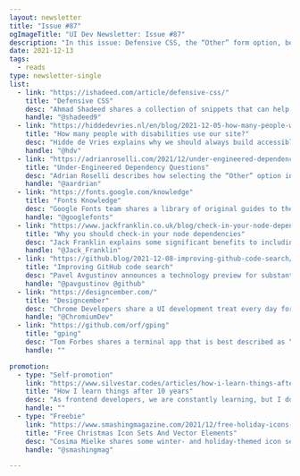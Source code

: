 ```yaml
---
layout: newsletter
title: "Issue #87"
ogImageTitle: "UI Dev Newsletter: Issue #87"
description: "In this issue: Defensive CSS, the “Other” form option, better ping app, and more."
date: 2021-12-13
tags:
  - reads
type: newsletter-single
list:
  - link: "https://ishadeed.com/article/defensive-css/"
    title: "Defensive CSS"
    desc: "Ahmad Shadeed shares a collection of snippets that can help you write CSS that is protected, which will lead to fewer issues in the future."
    handle: "@shadeed9"
  - link: "https://hiddedevries.nl/en/blog/2021-12-05-how-many-people-with-disabilities-use-our-site"
    title: "How many people with disabilities use our site?"
    desc: "Hidde de Vries explains why we should always build accessible sites, no matter how many people with disabilities use them."
    handle: "@hdv"
  - link: "https://adrianroselli.com/2021/12/under-engineered-dependency-questions.html"
    title: "Under-Engineered Dependency Questions"
    desc: "Adrian Roselli describes how selecting the “Other” option in forms could be handled with only HTML and CSS in an accessible way."
    handle: "@aardrian"
  - link: "https://fonts.google.com/knowledge"
    title: "Fonts Knowledge"
    desc: "Google Fonts team shares a library of original guides to the world of typography produced in collaboration with typographic experts from around the world."
    handle: "@googlefonts"
  - link: "https://www.jackfranklin.co.uk/blog/check-in-your-node-dependencies/"
    title: "Why you should check-in your node dependencies"
    desc: "Jack Franklin explains some significant benefits to including the node_modules folder in the repository."
    handle: "@Jack_Franklin"
  - link: "https://github.blog/2021-12-08-improving-github-code-search/"
    title: "Improving GitHub code search"
    desc: "Pavel Avgustinov announces a technology preview for substantial improvements to searching code on GitHub."
    handle: "@pavgustinov @github"
  - link: "https://designcember.com/"
    title: "Designcember"
    desc: "Chrome Developers share a UI development treat every day for you to celebrate the new responsive web of tomorrow."
    handle: "@ChromiumDev"
  - link: "https://github.com/orf/gping"
    title: "gping"
    desc: "Tom Forbes shares a terminal app that is best described as “ping, but with a graph.”"
    handle: ""

promotion:
  - type: "Self-promotion"
    link: "https://www.silvestar.codes/articles/how-i-learn-things-after-ten-years/"
    title: "How I learn things after 10 years"
    desc: "As frontend developers, we are constantly learning, but I do it differently than before when I was starting."
    handle: ""
  - type: "Freebie"
    link: "https://www.smashingmagazine.com/2021/12/free-holiday-icons-vector-elements/"
    title: "Free Christmas Icon Sets And Vector Elements"
    desc: "Cosima Mielke shares some winter- and holiday-themed icon sets and vector elements that you can use in your projects for free."
    handle: "@smashingmag"

---
```

